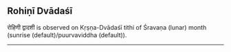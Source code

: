 ## Rohiṇī Dvādaśī
रोहिणी द्वादशी is observed on Kṛṣṇa-Dvādaśī tithi of Śravaṇa (lunar) month (sunrise (default)/puurvaviddha (default)).



---
